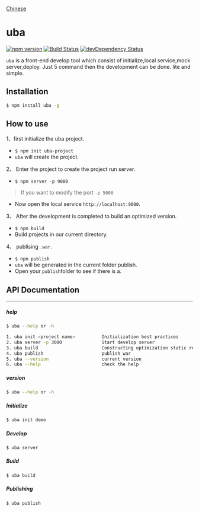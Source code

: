 [Chinese](https://github.com/iuap-design/uba/blob/master/README_CN.md)
# uba

[![npm version](https://img.shields.io/npm/v/uba.svg)](https://www.npmjs.com/package/uba)
[![Build Status](https://img.shields.io/travis/iuap-design/uba/master.svg)](https://travis-ci.org/iuap-design/uba)
[![devDependency Status](https://img.shields.io/david/dev/iuap-design/uba.svg)](https://david-dm.org/iuap-design/uba#info=devDependencies)



`uba` is a front-end develop tool which consist of initialize,local service,mock server,deploy. Just 5 command then the development can be done. lite and simple. 

## Installation

```sh
$ npm install uba -g
```

## How to use
1、first initialize the uba project.
- `$ npm init uba-project`
- `uba` will create the project.

2、 Enter the project to create the project run server.
- `$ npm server -p 9000`

> If you want to modify the port `-p 5000` 

- Now open the local service `http://localhost:9000`.

3、 After the development is completed to build an optimized version.
- `$ npm build`
- Build projects in our current directory.

4、 publising `.war`.
- `$ npm publish`
- `uba` will be generated in the current folder publish.
- Open your `publish`folder to see if there is a.

## API Documentation

---
##### help

```sh
$ uba --help or -h
```

```sh
1. uba init <project name>     		Initialization best practices
2. uba server -p 3000          		Start develop server
3. uba build   						Constructing optimization static resources
4. uba publish 						publish war
5. uba --version       				current version
6. uba --help  						check the help
```
##### version
```sh
$ uba --help or -h
```

##### Initialize
```sh
$ uba init demo
```

##### Develop
```sh
$ uba server
```

##### Build
```sh
$ uba build
```

##### Publishing
```sh
$ uba publish
```

